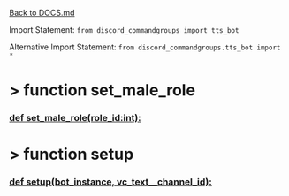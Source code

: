 [Back to DOCS.md](DOCS.md)

Import Statement: `from discord_commandgroups import tts_bot`

Alternative Import Statement: `from discord_commandgroups.tts_bot import *`

# >  function set_male_role #

### [def set_male_role(role_id:int):](./../discord_commandgroups/tts_bot.py#L21) 

# >  function setup #

### [def setup(bot_instance, vc_text__channel_id):](./../discord_commandgroups/tts_bot.py#L26) 

